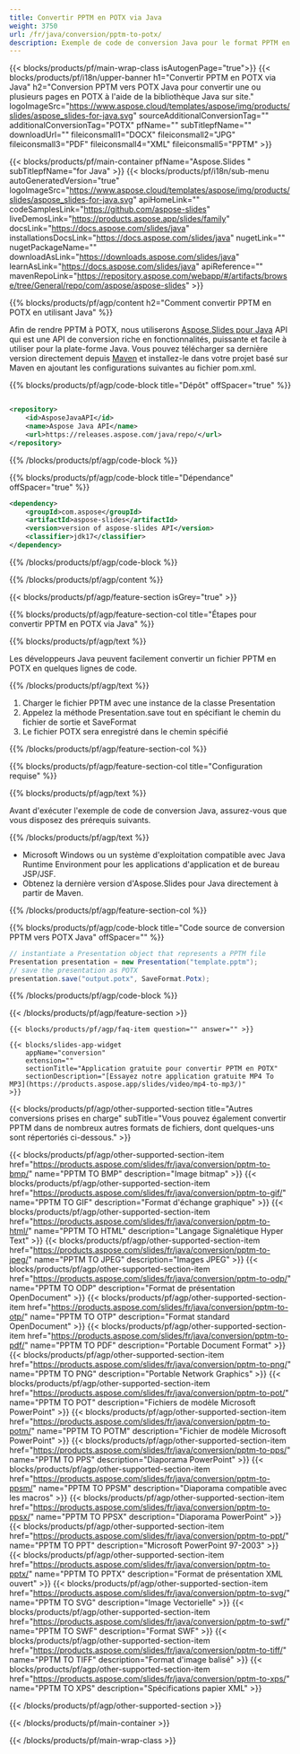 ```yaml
---
title: Convertir PPTM en POTX via Java
weight: 3750
url: /fr/java/conversion/pptm-to-potx/ 
description: Exemple de code de conversion Java pour le format PPTM en fichier POTX. Utilisez cet exemple de code pour exporter des présentations PowerPoint et OpenOffice vers POTX dans n'importe quelle application Web ou de bureau basée sur Java.
---
```


{{< blocks/products/pf/main-wrap-class isAutogenPage="true">}}
{{< blocks/products/pf/i18n/upper-banner h1="Convertir PPTM en POTX via Java" h2="Conversion PPTM vers POTX Java pour convertir une ou plusieurs pages en POTX à l'aide de la bibliothèque Java sur site." logoImageSrc="https://www.aspose.cloud/templates/aspose/img/products/slides/aspose_slides-for-java.svg" sourceAdditionalConversionTag="" additionalConversionTag="POTX" pfName="" subTitlepfName="" downloadUrl="" fileiconsmall1="DOCX" fileiconsmall2="JPG" fileiconsmall3="PDF" fileiconsmall4="XML" fileiconsmall5="PPTM" >}}

{{< blocks/products/pf/main-container pfName="Aspose.Slides " subTitlepfName="for Java" >}}
{{< blocks/products/pf/i18n/sub-menu autoGeneratedVersion="true" logoImageSrc="https://www.aspose.cloud/templates/aspose/img/products/slides/aspose_slides-for-java.svg" apiHomeLink="" codeSamplesLink="https://github.com/aspose-slides" liveDemosLink="https://products.aspose.app/slides/family" docsLink="https://docs.aspose.com/slides/java" installationsDocsLink="https://docs.aspose.com/slides/java" nugetLink="" nugetPackageName="" downloadAsLink="https://downloads.aspose.com/slides/java" learnAsLink="https://docs.aspose.com/slides/java" apiReference="" mavenRepoLink="https://repository.aspose.com/webapp/#/artifacts/browse/tree/General/repo/com/aspose/aspose-slides" >}}

{{% blocks/products/pf/agp/content h2="Comment convertir PPTM en POTX en utilisant Java" %}}

 Afin de rendre PPTM à POTX, nous utiliserons
 [Aspose.Slides pour Java](https://products.aspose.com/slides/fr/java)
 API qui est une API de conversion riche en fonctionnalités, puissante et facile à utiliser pour la plate-forme Java. Vous pouvez télécharger sa dernière version directement depuis
 [Maven](https://repository.aspose.com/webapp/#/artifacts/browse/tree/General/repo/com/aspose/aspose-slides)
 et installez-le dans votre projet basé sur Maven en ajoutant les configurations suivantes au fichier pom.xml.

{{% blocks/products/pf/agp/code-block title="Dépôt" offSpacer="true" %}}

```xml

<repository>
    <id>AsposeJavaAPI</id>
    <name>Aspose Java API</name>
    <url>https://releases.aspose.com/java/repo/</url>
</repository>

```

{{% /blocks/products/pf/agp/code-block %}}

{{% blocks/products/pf/agp/code-block title="Dépendance" offSpacer="true" %}}

```xml
<dependency>
    <groupId>com.aspose</groupId>
    <artifactId>aspose-slides</artifactId>
    <version>version of aspose-slides API</version>
    <classifier>jdk17</classifier>
</dependency>

```

{{% /blocks/products/pf/agp/code-block %}}

{{% /blocks/products/pf/agp/content %}}

{{< blocks/products/pf/agp/feature-section isGrey="true" >}}

{{% blocks/products/pf/agp/feature-section-col title="Étapes pour convertir PPTM en POTX via Java" %}}

{{% blocks/products/pf/agp/text %}}

 Les développeurs Java peuvent facilement convertir un fichier PPTM en POTX en quelques lignes de code.

{{% /blocks/products/pf/agp/text %}}

1. Charger le fichier PPTM avec une instance de la classe Presentation
1. Appelez la méthode Presentation.save tout en spécifiant le chemin du fichier de sortie et SaveFormat
1. Le fichier POTX sera enregistré dans le chemin spécifié

{{% /blocks/products/pf/agp/feature-section-col %}}

{{% blocks/products/pf/agp/feature-section-col title="Configuration requise" %}}

{{% blocks/products/pf/agp/text %}}

 Avant d'exécuter l'exemple de code de conversion Java, assurez-vous que vous disposez des prérequis suivants.

{{% /blocks/products/pf/agp/text %}}

- Microsoft Windows ou un système d'exploitation compatible avec Java Runtime Environment pour les applications d'application et de bureau JSP/JSF.
- Obtenez la dernière version d'Aspose.Slides pour Java directement à partir de Maven.

{{% /blocks/products/pf/agp/feature-section-col %}}

{{% blocks/products/pf/agp/code-block title="Code source de conversion PPTM vers POTX Java" offSpacer="" %}}

```cs
// instantiate a Presentation object that represents a PPTM file
Presentation presentation = new Presentation("template.pptm");
// save the presentation as POTX
presentation.save("output.potx", SaveFormat.Potx);   

```

{{% /blocks/products/pf/agp/code-block %}}

{{< /blocks/products/pf/agp/feature-section >}}

    {{< blocks/products/pf/agp/faq-item question="" answer="" >}}
 

<!-- aboutfile Starts -->

<!-- aboutfile Ends -->

    {{< blocks/slides-app-widget 
        appName="conversion"
        extension=""
        sectionTitle="Application gratuite pour convertir PPTM en POTX" 
        sectionDescription="[Essayez notre application gratuite MP4 To MP3](https://products.aspose.app/slides/video/mp4-to-mp3/)" 
    >}}
    
{{< blocks/products/pf/agp/other-supported-section title="Autres conversions prises en charge" subTitle="Vous pouvez également convertir PPTM dans de nombreux autres formats de fichiers, dont quelques-uns sont répertoriés ci-dessous." >}}

{{< blocks/products/pf/agp/other-supported-section-item href="https://products.aspose.com/slides/fr/java/conversion/pptm-to-bmp/" name="PPTM TO BMP" description="Image bitmap" >}}
{{< blocks/products/pf/agp/other-supported-section-item href="https://products.aspose.com/slides/fr/java/conversion/pptm-to-gif/" name="PPTM TO GIF" description="Format d'échange graphique" >}}
{{< blocks/products/pf/agp/other-supported-section-item href="https://products.aspose.com/slides/fr/java/conversion/pptm-to-html/" name="PPTM TO HTML" description="Langage Signalétique Hyper Text" >}}
{{< blocks/products/pf/agp/other-supported-section-item href="https://products.aspose.com/slides/fr/java/conversion/pptm-to-jpeg/" name="PPTM TO JPEG" description="Images JPEG" >}}
{{< blocks/products/pf/agp/other-supported-section-item href="https://products.aspose.com/slides/fr/java/conversion/pptm-to-odp/" name="PPTM TO ODP" description="Format de présentation OpenDocument" >}}
{{< blocks/products/pf/agp/other-supported-section-item href="https://products.aspose.com/slides/fr/java/conversion/pptm-to-otp/" name="PPTM TO OTP" description="Format standard OpenDocument" >}}
{{< blocks/products/pf/agp/other-supported-section-item href="https://products.aspose.com/slides/fr/java/conversion/pptm-to-pdf/" name="PPTM TO PDF" description="Portable Document Format" >}}
{{< blocks/products/pf/agp/other-supported-section-item href="https://products.aspose.com/slides/fr/java/conversion/pptm-to-png/" name="PPTM TO PNG" description="Portable Network Graphics" >}}
{{< blocks/products/pf/agp/other-supported-section-item href="https://products.aspose.com/slides/fr/java/conversion/pptm-to-pot/" name="PPTM TO POT" description="Fichiers de modèle Microsoft PowerPoint" >}}
{{< blocks/products/pf/agp/other-supported-section-item href="https://products.aspose.com/slides/fr/java/conversion/pptm-to-potm/" name="PPTM TO POTM" description="Fichier de modèle Microsoft PowerPoint" >}}
{{< blocks/products/pf/agp/other-supported-section-item href="https://products.aspose.com/slides/fr/java/conversion/pptm-to-pps/" name="PPTM TO PPS" description="Diaporama PowerPoint" >}}
{{< blocks/products/pf/agp/other-supported-section-item href="https://products.aspose.com/slides/fr/java/conversion/pptm-to-ppsm/" name="PPTM TO PPSM" description="Diaporama compatible avec les macros" >}}
{{< blocks/products/pf/agp/other-supported-section-item href="https://products.aspose.com/slides/fr/java/conversion/pptm-to-ppsx/" name="PPTM TO PPSX" description="Diaporama PowerPoint" >}}
{{< blocks/products/pf/agp/other-supported-section-item href="https://products.aspose.com/slides/fr/java/conversion/pptm-to-ppt/" name="PPTM TO PPT" description="Microsoft PowerPoint 97-2003" >}}
{{< blocks/products/pf/agp/other-supported-section-item href="https://products.aspose.com/slides/fr/java/conversion/pptm-to-pptx/" name="PPTM TO PPTX" description="Format de présentation XML ouvert" >}}
{{< blocks/products/pf/agp/other-supported-section-item href="https://products.aspose.com/slides/fr/java/conversion/pptm-to-svg/" name="PPTM TO SVG" description="Image Vectorielle" >}}
{{< blocks/products/pf/agp/other-supported-section-item href="https://products.aspose.com/slides/fr/java/conversion/pptm-to-swf/" name="PPTM TO SWF" description="Format SWF" >}}
{{< blocks/products/pf/agp/other-supported-section-item href="https://products.aspose.com/slides/fr/java/conversion/pptm-to-tiff/" name="PPTM TO TIFF" description="Format d'image balisé" >}}
{{< blocks/products/pf/agp/other-supported-section-item href="https://products.aspose.com/slides/fr/java/conversion/pptm-to-xps/" name="PPTM TO XPS" description="Spécifications papier XML" >}}

{{< /blocks/products/pf/agp/other-supported-section >}}

{{< /blocks/products/pf/main-container >}}
    
{{< /blocks/products/pf/main-wrap-class >}}